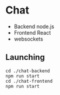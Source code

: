 # Chat
* Backend node.js
* Frontend React
* websockets

## Launching

```
cd ./chat-backend
npm run start
cd ./chat-frontend
npm run start
```

